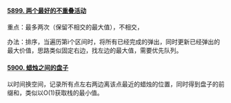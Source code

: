 #### [5899. 两个最好的不重叠活动](https://leetcode-cn.com/problems/two-best-non-overlapping-events/)

重点：最多两次（保留不相交的最大值），不相交，

办法：排序，当遍历第i个区间时，将所有已经完成的弹出，同时更新已经弹出的最大价值，思路类似固定右边，找左边的最大值，需要优先队列。

#### [5900. 蜡烛之间的盘子](https://leetcode-cn.com/problems/plates-between-candles/)

以时间换空间，记录所有点左右两边离该点最近的蜡烛的位置，同时得到盘子的前缀和，类似以O(1)获取栈的最小值。

